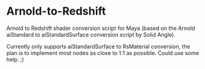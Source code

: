# Arnold-to-Redshift
Arnold to Redshift shader conversion script for Maya (based on the Arnold aiStandard to aiStandardSurface conversion script by Solid Angle).

Currently only supports aiStandardSurface to RsMaterial conversion, the plan is to implement most nodes as close to 1:1 as possible. Could use some help. ;)
